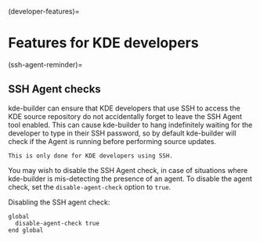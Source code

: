 (developer-features)=
# Features for KDE developers

(ssh-agent-reminder)=
## SSH Agent checks

kde-builder can ensure that KDE developers that use SSH to access the
KDE source repository do not accidentally forget to leave the SSH Agent
tool enabled. This can cause kde-builder to hang indefinitely waiting
for the developer to type in their SSH password, so by default
kde-builder will check if the Agent is running before performing source
updates.

```{note}
This is only done for KDE developers using SSH.
```

You may wish to disable the SSH Agent check, in case of situations where
kde-builder is mis-detecting the presence of an agent. To disable the
agent check, set the `disable-agent-check` option to `true`.

Disabling the SSH agent check:

```
global
  disable-agent-check true
end global
```
